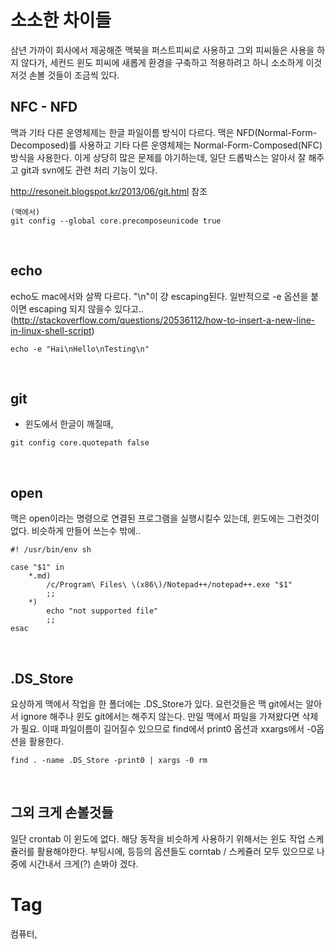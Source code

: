 소소한 차이들
====

삼년 가까이 회사에서 제공해준 맥북을 퍼스트피씨로 사용하고 그외 피씨들은 사용을 하지 않다가, 세컨드 윈도 피씨에 새롭게 환경을 구축하고 적용하려고 하니 소소하게 이것저것 손볼 것들이 조금씩 있다.

NFC - NFD
----------

맥과 기타 다른 운영체제는 한글 파일이름 방식이 다르다. 맥은 NFD(Normal-Form-Decomposed)를 사용하고 기타 다른 운영체제는  Normal-Form-Composed(NFC) 방식을 사용한다. 이게 상당히 많은 문제를 야기하는데, 일단 드롭박스는 알아서 잘 해주고 git과 svn에도 관련 처리 기능이 있다.

http://resoneit.blogspot.kr/2013/06/git.html 참조

```
(맥에서)
git config --global core.precomposeunicode true
```

<br/>

echo
-----

echo도 mac에서와 살짝 다르다. "\n"이 걍 escaping된다. 일반적으로 -e 옵션을 붙이면 escaping 되지 않을수 있다고.. (http://stackoverflow.com/questions/20536112/how-to-insert-a-new-line-in-linux-shell-script)

```
echo -e "Hai\nHello\nTesting\n"
```

<br/>

git
----

 * 윈도에서 한글이 깨질때,

```
git config core.quotepath false
```

<br/>

open
-----

맥은 open이라는 명령으로 연결된 프로그램을 실행시킬수 있는데, 윈도에는 그런것이 없다. 비슷하게 만들어 쓰는수 밖에..

```shell
#! /usr/bin/env sh

case "$1" in
	*.md)
		/c/Program\ Files\ \(x86\)/Notepad++/notepad++.exe "$1"
		;;
	*)
		echo "not supported file"
		;;
esac
```

<br/>

.DS_Store
----------

요상하게 맥에서 작업을 한 폴더에는 .DS_Store가 있다. 요런것들은 맥 git에서는 알아서 ignore 해주나 윈도 git에서는 해주지 않는다. 만일 맥에서 파일을 가져왔다면 삭제가 필요. 이때 파일이름이 길어질수 있으므로 find에서 print0 옵션과 xxargs에서 -0옵션을 활용한다.

```
find . -name .DS_Store -print0 | xargs -0 rm
```

<br/>

그외 크게 손볼것들
-------------

일단 crontab 이 윈도에 없다. 해당 동작을 비슷하게 사용하기 위해서는 윈도 작업 스케쥴러를 활용해야한다. 부팅시에, 등등의 옵션들도 corntab / 스케쥴러 모두 있으므로 나중에 시간내서 크게(?) 손봐야 겠다.

Tag
====
컴퓨터,